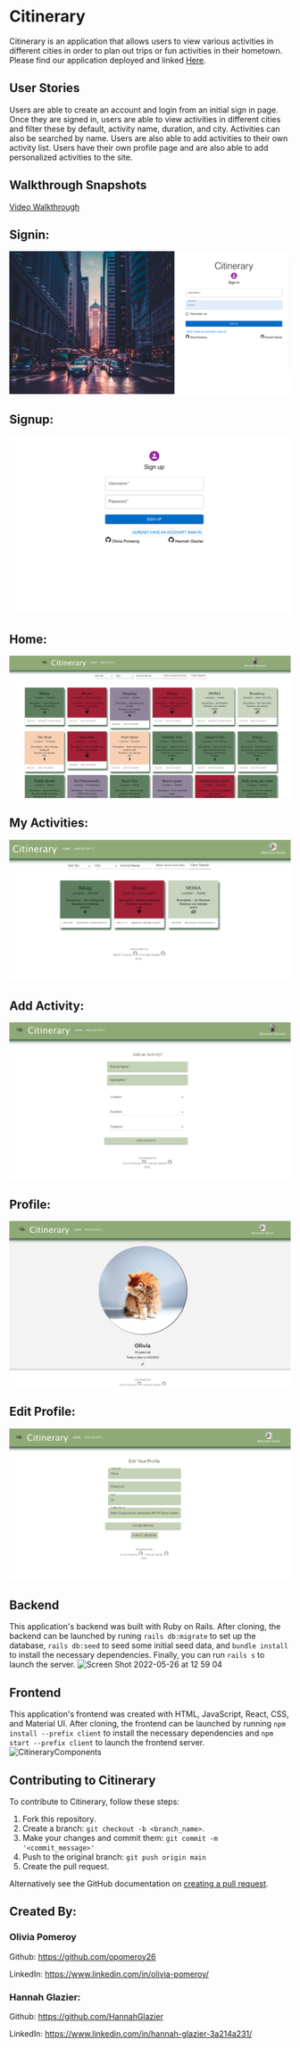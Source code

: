 # Citinerary
Citinerary is an application that allows users to view various activities in different cities in order to plan out trips or fun activities in their hometown. Please find our application deployed and linked [Here](https://powerful-harbor-52595.herokuapp.com/).

## User Stories
Users are able to create an account and login from an initial sign in page. Once they are signed in, users are able to view activities in different cities and filter these by default, activity name, duration, and city. Activities can also be searched by name. Users are also able to add activities to their own activity list. Users have their own profile page and are also able to add personalized activities to the site. 

## Walkthrough Snapshots
[Video Walkthrough](https://www.loom.com/share/7ba3bb02e9164e7583826d4d950e9175)

## Signin:
![screenshot of signin page](./client/public/Images/Signin.png)

## Signup:
![screenshot of signup page](./client/public/Images/Signup.png)

## Home:
![screenshot of homepage](./client/public/Images/Home.png)

## My Activities:
![screenshot of my activities page](./client/public/Images/MyActivities.png)

## Add Activity:
![screenshot of add activity page](./client/public/Images/AddActivity.png)

## Profile:
![screenshot of profile page](./client/public/Images/Profile.png)

## Edit Profile:
![screenshot of edit profile page](./client/public/Images/Edit.png)

## Backend
This application's backend was built with Ruby on Rails. After cloning, the backend can be launched by runing `rails db:migrate` to set up the database, `rails db:seed` to seed some initial seed data, and `bundle install` to install the necessary dependencies. Finally, you can run `rails s` to launch the server.
<img width="599" alt="Screen Shot 2022-05-26 at 12 59 04" src="https://user-images.githubusercontent.com/95717751/170568130-097fe6a5-8b1e-4d62-a0ec-0f43ea9baf75.png">


## Frontend
This application's frontend was created with HTML, JavaScript, React, CSS, and Material UI. After cloning, the frontend can be launched by running `npm install --prefix client` to install the necessary dependencies and `npm start --prefix client` to launch the frontend server. 
![CitineraryComponents](https://user-images.githubusercontent.com/95717751/170567673-123a9035-cfa7-4f07-a667-770b7fb9a940.png)

## Contributing to Citinerary
<!--- If your README is long or you have some specific process or steps you want contributors to follow, consider creating a separate CONTRIBUTING.md file--->
To contribute to Citinerary, follow these steps:

1. Fork this repository.
2. Create a branch: `git checkout -b <branch_name>`.
3. Make your changes and commit them: `git commit -m '<commit_message>'`
4. Push to the original branch: `git push origin main`
5. Create the pull request.

Alternatively see the GitHub documentation on [creating a pull request](https://help.github.com/en/github/collaborating-with-issues-and-pull-requests/creating-a-pull-request).


## Created By:

### Olivia Pomeroy

Github: https://github.com/opomeroy26

LinkedIn: https://www.linkedin.com/in/olivia-pomeroy/

### Hannah Glazier:

Github: https://github.com/HannahGlazier

LinkedIn: https://www.linkedin.com/in/hannah-glazier-3a214a231/
